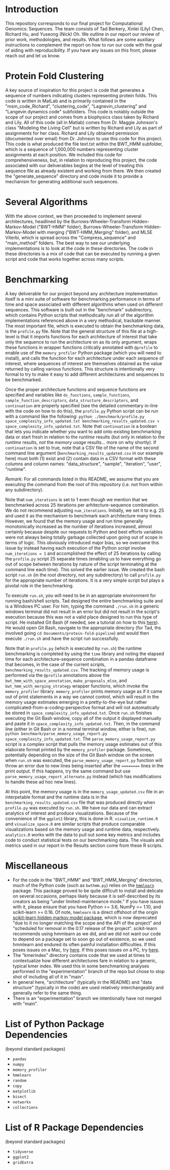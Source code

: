 # Introduction
This repository corresponds to our final project for Computational Genomics: Sequences. The team consists of Tad Berkery, Xinlei (Lily) Chen, Richard Hu, and Yuseong (Nick) Oh. We outline in our report our review of prior work, methodologies, and results. What follows are some auxiliary instructions to complement the report on how to run our code with the goal of aiding with reproducibility. If you have any issues on this front, please reach out and let us know.

# Protein Fold Clustering
A key source of inspiration for this project is code that generates a sequence of numbers indicating clusters representing protein folds. This code is written in MatLab and is primarily contained in the "msm_code_Richard", "clustering_code", "Lagnevin_clustering" and "Langevin dynamics code" subfolders. This code is notably outside the scope of our project and comes from a biophysics class taken by Richard and Lily. All of this code (all in Matlab) comes from Dr. Maggie Johnson's class "Modeling the Living Cell" but is written by Richard and Lily as part of assignments for her class. Richard and Lily obtained permission (documented over email) from Dr. Johnson to use this code for this project. This code is what produced the file text.txt within the BWT_HMM subfolder, which is a sequence of 1,000,000 numbers representing cluster assignments at each position. We included this code for comprehensiveness, but, in relation to reproducing this project, the code associated with our deliverables begins at the level of treating this sequence file as already existent and working from there. We then created the "generate_sequence" directory and code inside it to provide a mechanism for generating additional such sequences.

# Several Algorithms
With the above context, we then proceeded to implement several architectures, headlined by the Burrows-Wheeler-Transform Hidden-Markov-Model ("BWT-HMM" folder), Burrows-Wheeler-Transform Hidden-Markov-Model with merging ("BWT-HMM_Merging" folder), and MLSE Viterbi, which is spread across the "Compress_sequence" and "main_method" folders. The best way to see our underlying implementations is to look at the code in these directories. The code in these directories is a mix of code that can be executed by running a given script and code that works together across many scripts.

# Benchmarking
A key deliverable for our project beyond any architecture implementation itself is a mini suite of software for benchmarking performance in terms of time and space associated with different algorithms when used on different sequences. This software is built out in the "benchmark" subdirectory, which contains Python scripts that methodically run all of the algorithm implementations referenced above in a very methodical, trackable manner. The most important file, which is executed to obtain the benchmarking data, is the `profile.py` file. Note that the general structure of this file at a high-level is that it imports functions for each architecture of interest that take only the sequence to run the architecture on as its only argument, wraps these functions in wrapper functions critically annotated with `@profile` to enable use of the `memory_profiler` Python package (which you will need to install), and calls the function for each architecture under each sequence of interest, where sequences of interest are themselves obtained as the value returned by calling various functions. This structure is intentionally very formal to try to make it easy to add different architectures and sequences to be benchmarked. 

Once the proper architecture functions and sequence functions are specified and variables like `ds_functions`, `sample_functions`, `sample_function_descriptors`, `data_structure_descriptors`, and `continuation` are properly specified (see the detailed commentary in-line with the code on how to do this), the `profile.py` Python script can be run with a command like the following: `python ./benchmark/profile.py space_complexity_info_updated.txt benchmarking_results_updated.csv > space_complexity_info_updated.txt`. Note that `continuation` is a boolean that lets you indicate whether you want to add onto existing benchmarking data or start fresh in relation to the *runtime* results (but only in relation to the *runtime* results, *not* the *memory usage* results... more on why shortly). If `continuation` is set to true, note that a CSV file of the name of the second command line argument (`benchmarking_results_updated.csv` in our example here) must both (1) exist and (2) contain data in a CSV format with these columns and column names: "data_structure", "sample", "iteration", "user", "runtime". 

*Remark*: For all commands listed in this README, we assume that you are executing the command from the root of this repository (i.e. not from within any subdirectory).

Note that `num_iterations` is set to 1 even though we mention that we benchmarked across 25 iterations per arhitecture-sequence combination. We do not recommend adjusting `num_iterations`. Initially, we set it to e.g. 25 and used it as the mechanism to benchmark each architecture many times. However, we found that the memory usage and run time generally monotonically increased as the number of iterations increased, almost certainly because despite our requests to Python and best efforts variables were not always being totally garbage collected upon going out of scope in terms of logic. This obviously introduced major bias, so we overcame this issue by instead having each execution of the Python script involve `num_iterations = 1` and accomplished the effect of 25 iterations by calling the `profile.py` script 25 separate times (enabling us to have everything go out of scope between iterations by nature of the script terminating at the command line each time). This solved the earlier issue. We created the bash script `run.sh` (in the root directory, not any subdirectory) to call `profile.py` for the appropriate number of iterations. It is a very simple script but plays a pivotal role in the benchmarking.

To execute `run.sh`, you will need to be in an appropriate environment for running bash/shell scripts. Tad designed the entire benchmarking suite and is a Windows PC user. For him, typing the command `./run.sh` in a generic windows terminal did not result in an error but did not result in the script's execution because this was not a valid place designed to run this type of script. He installed Git Bash (if needed, see a tutorial on how to this [here](https://www.educative.io/answers/how-to-install-git-bash-in-windows)). He would open Git Bash, navigate to the appropriate directory (for Tad, ths involved going `cd Documents/protein-fold-pipeline`) and would then execute `./run.sh` and have the script run successfully.

Note that in `profile.py` (which is executed by `run.sh`) the runtime benchmarking is completed by using the `time` library and noting the elapsed time for each architecture-sequence combination in a pandas dataframe that becomes, in the case of the current scripts, `benchmarking_results_updated.csv`. The tracking of memory usage is performed via the `@profile` annotations above the `bwt_hmm_with_space_annotation`, `make_proposals_mlse`, and `bwt_hmm_with_merging_strategy` wrapper functions, which invoke the `memory_profiler` library. `memory_profiler` prints memory usage as if it came out of print statements in a way we cannot control, which will result in the memory usage estimates emerging in a pretty-to-the-eye but rather complicated-from-a-coding-perspective format and will not automatically be stored in `space_complexity_info_updated.txt`. Once `run.sh` finishes executing the Git Bash window, copy all of the output it displayed manually and paste it in `space_complexity_info_updated.txt`. Then, in the command line (either in Git Bash or in a normal terminal window, either is fine), run `python benchmark/parse_memory_usage_report.py space_complexity_info_updated.txt`. The `parse_memory_usage_report.py` script is a complex script that pulls the memory usage estimates out of this elaborate format printed by the `memory_profiler` package. Sometimes, potentially depending on the size of the Git Bash window on the screen when `run.sh` was executed, the `parse_memory_usage_report.py` function will throw an error due to new lines being inserted after the `========` lines in the print output. If this happens, try the same command but use `parse_memory_usage_report_alternate.py` instead (which has modifications to handle these ad hoc new lines).

At this point, the memory usage is in the `memory_usage_updated.csv` file in an interpetable format and the runtime data is in the `benchmarking_results_updated.csv` file that was produced directly when `profile.py` was executed by `run.sh`. We have our data and can extract analytics of interest and produce visualizations. Because of the convenience of the `ggplot2` library, this is done in R. `visualize_runtime.R` and `visualize_space.R` are similar scripts that produce comparable visualizations based on the memory usage and runtime data, respectively. `analytics.R` works with the data to pull out some key metrics and includes code to conduct statistical tests on our benchmarking data. The visuals and metrics used in our report in the Results section come from these R scripts.

# Miscellaneous
* For the code in the "BWT_HMM" and "BWT_HMM_Merging" directories, much of the Python code (such as `bwthmm.py`) relies on the [`hmmlearn`](https://pypi.org/project/hmmlearn/) package. This package proved to be quite difficult to install and delicate on several occasions, perhaps likely because it is self-described by its creators as being "under limited-maintenance mode." If you have issues with it, please ensure that you have Python >= 3.6, NumPy >= 1.10, and scikit-learn >= 0.16. Of note, `hmmlearn` is a direct offshoot of the origin [scikit-learn hidden markov model package](https://scikit-learn.sourceforge.net/stable/modules/hmm.html), which is now deprecated "due to it no longer matching the scope and the API of the project" and "scheduled for removal in the 0.17 release of the project". scikit-learn recommends using hmmlearn as we did, and we did not want our code to depend on a package set to soon go out of existence, so we used hmmlearn and endured its often painful installation difficulties. If this poses issues on a Mac, try [here](https://github.com/hmmlearn/hmmlearn/issues/475). If this poses issues on a PC, try [here](https://stackoverflow.com/questions/51002441/unable-to-install-hmmlearn-in-python-3).
* The "kmerindex" directory contains code that we used at times to contextualize how different architectures fare in relation to a generic, typical kmer index. We used this in some benchmarking analyses performed in the "experimentation" branch of the repo but chose to stop shot of including all of it in "main".
* In general here, "architecture" (typically in the README) and "data structure" (typically in the code) are used relatively interchangeably and generally refer to the same thing.
* There is an "experimentation" branch we intentionally have not merged with "main".
  
# List of Python Package Dependencies
(beyond standard packages)
* `pandas`
* `numpy`
* `memory_profiler`
* `hmmlearn`
* `random`
* `copy`
* `matplotlib`
* `bisect`
* `networkx`
* `collections`

# List of R Package Dependencies
(beyond standard packages)
* `tidyverse`
* `ggplot2`
* `gridExtra`
